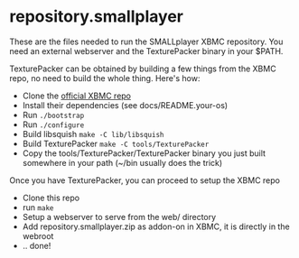 repository.smallplayer
======================

These are the files needed to run the SMALLplayer XBMC repository. You need an external webserver and the TexturePacker binary in your $PATH. 

TexturePacker can be obtained by building a few things from the XBMC repo, no need to build the whole thing. Here's how:
 - Clone the [official XBMC repo](https://github.com/xbmc/xbmc)
 - Install their dependencies (see docs/README.your-os)
 - Run `./bootstrap`
 - Run `./configure`
 - Build libsquish `make -C lib/libsquish`
 - Build TexturePacker `make -C tools/TexturePacker`
 - Copy the tools/TexturePacker/TexturePacker binary you just built somewhere in your path (~/bin usually does the trick)

Once you have TexturePacker, you can proceed to setup the XBMC repo
 - Clone this repo
 - run `make`
 - Setup a webserver to serve from the web/ directory
 - Add repository.smallplayer.zip as addon-on in XBMC, it is directly in the webroot
 - .. done!

